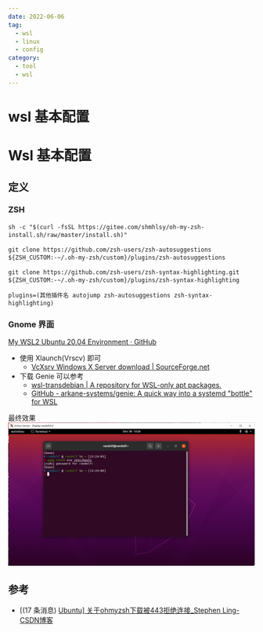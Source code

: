```yaml
---
date: 2022-06-06
tag:
  - wsl
  - linux
  - config
category:
  - tool
  - wsl
---
```


# wsl 基本配置

# Wsl 基本配置


## 定义

### ZSH

```shell
sh -c "$(curl -fsSL https://gitee.com/shmhlsy/oh-my-zsh-install.sh/raw/master/install.sh)"
```

```shell
git clone https://github.com/zsh-users/zsh-autosuggestions ${ZSH_CUSTOM:-~/.oh-my-zsh/custom}/plugins/zsh-autosuggestions
```

```shell
git clone https://github.com/zsh-users/zsh-syntax-highlighting.git ${ZSH_CUSTOM:-~/.oh-my-zsh/custom}/plugins/zsh-syntax-highlighting
```

```shell
plugins=(其他插件名 autojump zsh-autosuggestions zsh-syntax-highlighting)
```

### Gnome 界面

[My WSL2 Ubuntu 20.04 Environment · GitHub](https://gist.github.com/SlvrEagle23/ce9e28adcec55504f3ed7d1fdc8ef573)

- 使用 Xlaunch(Vrscv) 即可
	- [VcXsrv Windows X Server download | SourceForge.net](https://sourceforge.net/projects/vcxsrv/)
- 下载 Genie 可以参考
	- [wsl-transdebian | A repository for WSL-only apt packages.](https://arkane-systems.github.io/wsl-transdebian/)
	- [GitHub - arkane-systems/genie: A quick way into a systemd "bottle" for WSL](https://github.com/arkane-systems/genie#debian)

最终效果
![Pasted image 20211230132659](./assets/Pasted-image-20211230132659.png)

## 参考

- [(17 条消息) [Ubuntu\] 关于ohmyzsh下载被443拒绝连接_Stephen Ling-CSDN博客](https://blog.csdn.net/qq_35104586/article/details/103604964)

